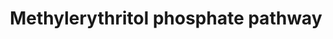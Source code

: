 ---
annotations:
- id: CL:0000610
  parent: null
  type: Cell Type Ontology
  value: obsolete plant cell
- id: PW:0000217
  parent: classic metabolic pathway
  type: Pathway Ontology
  value: tetrahydrobiopterin metabolic pathway
authors:
- Pjaiswal
- Egonw
- MaintBot
- Mkutmon
- DeSl
description: In plants, the 2-C-methyl-d-erythritol 4-phosphate (MEP) pathway located
  in the plastids provides precursors for the isoprenoid hormones, monoterpenes, carotenoids
  and chlorophyll side chains, prenylquinones and tocopherol biosynthesis.
last-edited: 2018-08-05
organisms:
- Oryza sativa
redirect_from:
- /index.php/Pathway:WP2212
- /instance/WP2212
revision: null
schema-jsonld:
- '@context': https://schema.org/
  '@id': https://wikipathways.github.io/pathways/WP2212.html
  '@type': Dataset
  creator:
    '@type': Organization
    name: WikiPathways
  description: In plants, the 2-C-methyl-d-erythritol 4-phosphate (MEP) pathway located
    in the plastids provides precursors for the isoprenoid hormones, monoterpenes,
    carotenoids and chlorophyll side chains, prenylquinones and tocopherol biosynthesis.
  keywords:
  - 1-deoxy-D-xylulose 5-phosphate
  - 1-hydroxy-2-methyl-2-(E)-butenyl 4-diphosphate
  - 2-C-methyl-D-erythritol-2,4-cyclodiphosphate
  - 2-C-methyl-D-erythritol-4-phosphate
  - 2-phospho-4-(cytidine 5'-diphospho)-2-C-methyl-D-erythritol
  - 4-(cytidine 5'-diphospho)-2-C-methyl-D-erythritol
  - ADP
  - ATP
  - CMP
  - CO2
  - CTP
  - D-glyceraldehyde-3-phosphate
  - EC:1.1.1.267
  - EC:1.17.1.2
  - EC:1.17.4.3
  - EC:2.2.1.7
  - EC:2.7.1.148
  - EC:2.7.7.60
  - EC:4.6.1.12
  - EC:5.3.3.2
  - H+
  - H2O
  - LOC_Os01g01710
  - LOC_Os01g58790
  - LOC_Os01g66360
  - LOC_Os02g39160
  - LOC_Os02g45660
  - LOC_Os03g52170
  - LOC_Os05g33840
  - LOC_Os05g34180
  - LOC_Os06g05100
  - LOC_Os07g09190
  - LOC_Os07g36190
  - LOC_Os07g40260
  - NAD(P)+
  - NAD(P)H
  - NADP+
  - NADPH
  - dimethylallyl-PP
  - diphosphate
  - geranylgeranyldiphosphate biosynthesis II (plastidic)
  - phytyl-PP biosynthesis
  - polyisoprenoid biosynthesis
  - protein disulfide
  - protein dithiol
  - pyruvate
  - Î”3-isopentenyl-PP
  license: CC0
  name: Methylerythritol phosphate pathway
seo: CreativeWork
title: Methylerythritol phosphate pathway
wpid: WP2212
---